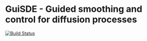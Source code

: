 # GuiSDE - Guided smoothing and control for diffusion processes

[![Build Status](https://github.com/mschauer/GuiSDE.jl/actions/workflows/CI.yml/badge.svg?branch=main)](https://github.com/mschauer/GuiSDE.jl/actions/workflows/CI.yml?query=branch%3Amain)
